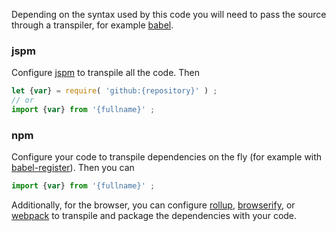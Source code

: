 Depending on the syntax used by this code you will need to pass the source
through a transpiler, for example [babel](https://babeljs.io).

### jspm
Configure [jspm](http://jspm.io) to transpile all the code. Then
```js
let {var} = require( 'github:{repository}' ) ;
// or
import {var} from '{fullname}' ;
```

### npm
Configure your code to transpile dependencies on the fly (for example with
[babel-register](https://babeljs.io/docs/usage/require)). Then you can
```js
import {var} from '{fullname}' ;
```

Additionally, for the browser, you can configure
[rollup](http://rollupjs.org),
[browserify](http://browserify.org),
or [webpack](https://webpack.github.io) to transpile and package the
dependencies with your code.
